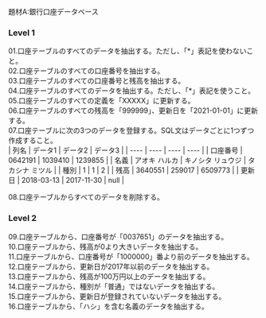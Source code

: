 題材A:銀行口座データベース<br>

### Level 1<br>
01.口座テーブルのすべてのデータを抽出する。ただし、「\*」表記を使わないこと。<br>
02.口座テーブルのすべての口座番号を抽出する。<br>
03.口座テーブルのすべての口座番号と残高を抽出する。<br>
04.口座テーブルのすべてのデータを抽出する。ただし、「\*」表記を使うこと。<br>
05.口座テーブルのすべての定義を「XXXXX」に更新する。<br>
06.口座テーブルのすべての残高を「999999」、更新日を「2021-01-01」に更新する。<br>
07.口座テーブルに次の3つのデータを登録する。SQL文はデータごとに1つずつ作成すること。<br>
| 列名 | データ1 | データ2 | データ3 |
| ---- | ---- | ---- | ---- |
| 口座番号 | 0642191 | 1039410 | 1239855 |
| 名義 | アオキ ハルカ | キノシタ リュウジ | タカシナ ミツル |
| 種別 | 1 | 1 | 2 |
| 残高 | 3640551 | 259017 | 6509773 |
| 更新日 | 2018-03-13 | 2017-11-30 | null |

08.口座テーブルからすべてのデータを削除する。<br>

### Level 2<br>
09.口座テーブルから、口座番号が「0037651」のデータを抽出する。<br>
10.口座テーブルから、残高が0より大きいデータを抽出する。<br>
11.口座テーブルから、口座番号が「1000000」番より前のデータを抽出する。<br>
12.口座テーブルから、更新日が2017年以前のデータを抽出する。<br>
13.口座テーブルから、残高が100万円以上のデータを抽出する。<br>
14.口座テーブルから、種別が「普通」ではないデータを抽出する。<br>
15.口座テーブルから、更新日が登録されていないデータを抽出する。<br>
16.口座テーブルから、「ハシ」を含む名義のデータを抽出する。<br>
